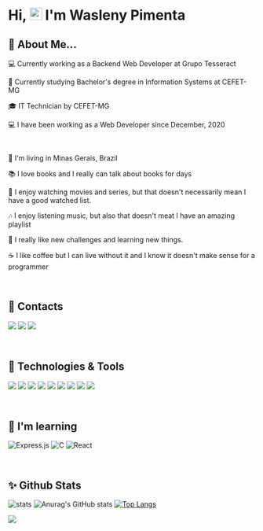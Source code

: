# Hi, <img src="https://media.giphy.com/media/hvRJCLFzcasrR4ia7z/giphy.gif" height="25px"> I'm Wasleny Pimenta

## :woman: About Me...
:computer: Currently working as a Backend Web Developer at Grupo Tesseract

:book: Currently studying Bachelor's degree in Information Systems at CEFET-MG

:mortar_board: IT Technician by CEFET-MG

:computer: I have been working as a Web Developer since December, 2020

&nbsp;

:city_sunset: I'm living in Minas Gerais, Brazil

:books: I love books and I really can talk about books for days

:movie_camera: I enjoy watching movies and series, but that doesn't necessarily mean I have a good watched list.

:notes: I enjoy listening music, but also that doesn't meat I have an amazing playlist

:rocket: I really like new challenges and learning new things.

:coffee: I like coffee but I can live without it and I know it doesn't make sense for a programmer


&nbsp;
## :eyes: Contacts
<div>
<a href="mailto:waslenymp@gmail.com"><img src="https://img.shields.io/badge/Gmail-D14836?style=for-the-badge&logo=gmail&logoColor=white" target="_blank"></a>
<a href="https://www.linkedin.com/in/wasleny-maria-pimenta-0b727a22a/" target="_blank"><img src="https://img.shields.io/badge/-LinkedIn-%230077B5?style=for-the-badge&logo=linkedin&logoColor=white" target="_blank"></a>
<a href="https://www.instagram.com/waslenymaria/" target="_blank"><img src="https://img.shields.io/badge/-Instagram-%23E4405F?style=for-the-badge&logo=instagram&logoColor=white" target="_blank"></a>
</div>


&nbsp;
## :rocket: Technologies & Tools
<img src="https://img.shields.io/badge/Laravel-FF2D20?style=for-the-badge&logo=laravel&logoColor=white" /> <img src="https://img.shields.io/badge/React-20232A?style=for-the-badge&logo=react&logoColor=61DAFB" /> <img src="https://img.shields.io/badge/CSS3-1572B6?style=for-the-badge&logo=css3&logoColor=white" /> <img src="https://img.shields.io/badge/HTML5-E34F26?style=for-the-badge&logo=html5&logoColor=white" /> <img src="https://img.shields.io/badge/JavaScript-323330?style=for-the-badge&logo=javascript&logoColor=F7DF1E" /> <img src="https://img.shields.io/badge/PHP-777BB4?style=for-the-badge&logo=php&logoColor=white" /> <img src="https://img.shields.io/badge/MySQL-005C84?style=for-the-badge&logo=mysql&logoColor=white" /> <img src="https://img.shields.io/badge/Bootstrap-563D7C?style=for-the-badge&logo=bootstrap&logoColor=white" /> <img src="https://img.shields.io/badge/styled--components-DB7093?style=for-the-badge&logo=styled-components&logoColor=white" />

&nbsp;
## :book: I'm learning
![Express.js](https://img.shields.io/badge/express.js-%23404d59.svg?style=for-the-badge&logo=express&logoColor=%2361DAFB)
![C](https://img.shields.io/badge/c-%2300599C.svg?style=for-the-badge&logo=c&logoColor=white)
![React](https://img.shields.io/badge/react-%2320232a.svg?style=for-the-badge&logo=react&logoColor=%2361DAFB)


&nbsp;
## :sparkles: Github Stats
![stats](https://github-readme-stats-rongronggg9.vercel.app/api?username=wasleny&show_icons=true&theme=tokyonight&include_all_commits=true&count_private=true)
![Anurag's GitHub stats](https://github-readme-stats.vercel.app/api?username=wasleny&show_icons=true&theme=tokyonight&include_all_commits=true&count_private=true)
[![Top Langs](https://github-readme-stats.vercel.app/api/top-langs/?username=wasleny&layout=compact&theme=tokyonight&langs_count=10)](https://github.com/anuraghazra/github-readme-stats)


![](https://komarev.com/ghpvc/?username=Wasleny)
